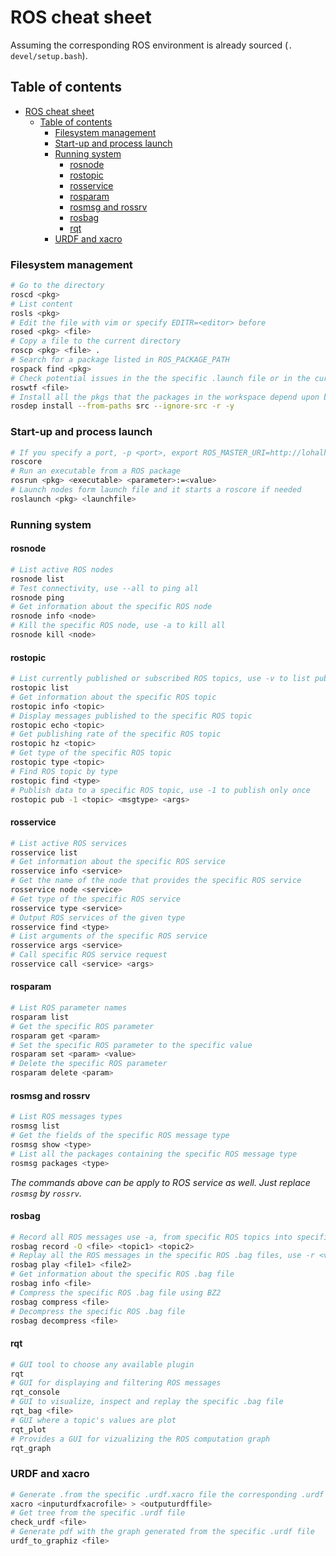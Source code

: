 # ROS cheat sheet
Assuming the corresponding ROS environment is already sourced (`. devel/setup.bash`).

## Table of contents
- [ROS cheat sheet](#ros-cheat-sheet)
  - [Table of contents](#table-of-contents)
    - [Filesystem management](#filesystem-management)
    - [Start-up and process launch](#start-up-and-process-launch)
    - [Running system](#running-system)
      - [rosnode](#rosnode)
      - [rostopic](#rostopic)
      - [rosservice](#rosservice)
      - [rosparam](#rosparam)
      - [rosmsg and rossrv](#rosmsg-and-rossrv)
      - [rosbag](#rosbag)
      - [rqt](#rqt)
    - [URDF and xacro](#urdf-and-xacro)

### Filesystem management
```sh
# Go to the directory
roscd <pkg>
# List content
rosls <pkg>
# Edit the file with vim or specify EDITR=<editor> before
rosed <pkg> <file>
# Copy a file to the current directory
roscp <pkg> <file> .
# Search for a package listed in ROS_PACKAGE_PATH
rospack find <pkg>
# Check potential issues in the the specific .launch file or in the current pkg if no file is specified
roswtf <file>
# Install all the pkgs that the packages in the workspace depend upon but are missing in the PC
rosdep install --from-paths src --ignore-src -r -y
```

### Start-up and process launch
```sh
# If you specify a port, -p <port>, export ROS_MASTER_URI=http://lohalhost:<port>
roscore
# Run an executable from a ROS package
rosrun <pkg> <executable> <parameter>:=<value>
# Launch nodes form launch file and it starts a roscore if needed
roslaunch <pkg> <launchfile>
```

### Running system
#### rosnode
```sh
# List active ROS nodes
rosnode list
# Test connectivity, use --all to ping all
rosnode ping
# Get information about the specific ROS node
rosnode info <node>
# Kill the specific ROS node, use -a to kill all
rosnode kill <node>
```

#### rostopic
```sh
# List currently published or subscribed ROS topics, use -v to list publishers and subscribers as well
rostopic list
# Get information about the specific ROS topic
rostopic info <topic>
# Display messages published to the specific ROS topic
rostopic echo <topic>
# Get publishing rate of the specific ROS topic
rostopic hz <topic>
# Get type of the specific ROS topic
rostopic type <topic>
# Find ROS topic by type
rostopic find <type>
# Publish data to a specific ROS topic, use -1 to publish only once
rostopic pub -1 <topic> <msgtype> <args>
```

#### rosservice
```sh
# List active ROS services
rosservice list
# Get information about the specific ROS service
rosservice info <service>
# Get the name of the node that provides the specific ROS service
rosservice node <service>
# Get type of the specific ROS service
rosservice type <service>
# Output ROS services of the given type
rosservice find <type>
# List arguments of the specific ROS service
rosservice args <service>
# Call specific ROS service request
rosservice call <service> <args>
```

#### rosparam
```sh
# List ROS parameter names
rosparam list
# Get the specific ROS parameter
rosparam get <param>
# Set the specific ROS parameter to the specific value
rosparam set <param> <value>
# Delete the specific ROS parameter
rosparam delete <param>
```

#### rosmsg and rossrv
```sh
# List ROS messages types
rosmsg list
# Get the fields of the specific ROS message type
rosmsg show <type>
# List all the packages containing the specific ROS message type
rosmsg packages <type>
```
_The commands above can be apply to ROS service as well. Just replace `rosmsg` by `rossrv`._

#### rosbag
```sh
# Record all ROS messages use -a, from specific ROS topics into specific file -O and use -l <val> to set a maximum messages to be recorded from each topics
rosbag record -O <file> <topic1> <topic2>
# Replay all the ROS messages in the specific ROS .bag files, use -r <value> to change the rate
rosbag play <file1> <file2>
# Get information about the specific ROS .bag file
rosbag info <file>
# Compress the specific ROS .bag file using BZ2
rosbag compress <file>
# Decompress the specific ROS .bag file
rosbag decompress <file>
```

#### rqt
```sh
# GUI tool to choose any available plugin
rqt
# GUI for displaying and filtering ROS messages
rqt_console
# GUI to visualize, inspect and replay the specific .bag file
rqt_bag <file>
# GUI where a topic's values are plot
rqt_plot
# Provides a GUI for vizualizing the ROS computation graph
rqt_graph
```

### URDF and xacro
```sh
# Generate .from the specific .urdf.xacro file the corresponding .urdf file
xacro <inputurdfxacrofile> > <outputurdffile>
# Get tree from the specific .urdf file
check_urdf <file>
# Generate pdf with the graph generated from the specific .urdf file
urdf_to_graphiz <file>
```
